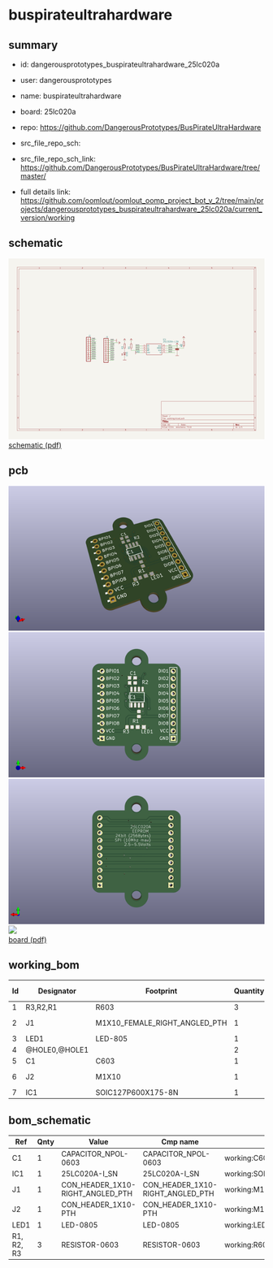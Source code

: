 # buspirateultrahardware
 
## summary 
* id: dangerousprototypes_buspirateultrahardware_25lc020a
* user: dangerousprototypes
* name: buspirateultrahardware
* board: 25lc020a
* repo: https://github.com/DangerousPrototypes/BusPirateUltraHardware



* src_file_repo_sch: 
* src_file_repo_sch_link: https://github.com/DangerousPrototypes/BusPirateUltraHardware/tree/master/
* full details link: https://github.com/oomlout/oomlout_oomp_project_bot_v_2/tree/main/projects/dangerousprototypes_buspirateultrahardware_25lc020a/current_version/working  

## schematic  
![](working_schematic_600.png)  
[schematic (pdf)](working_schematic.pdf) 






















## pcb  
![](working_3d_600.png) 
![](working_3d_front_600.png)  
![](working_3d_back_600.png)  
![](working_600.png)  
[board (pdf)](working.pdf)  

## working_bom
| Id | Designator | Footprint | Quantity | Designation | Supplier and ref |  | None | 
| --- | --- | --- | --- | --- | --- | --- | --- | 
| 1 | R3,R2,R1 | R603 | 3 |  |  |  | [''] | 
| 2 | J1 | M1X10_FEMALE_RIGHT_ANGLED_PTH | 1 | CON_HEADER_1X10-RIGHT_ANGLED_PTH |  |  | [''] | 
| 3 | LED1 | LED-805 | 1 |  |  |  | [''] | 
| 4 | @HOLE0,@HOLE1 |  | 2 |  |  |  | [''] | 
| 5 | C1 | C603 | 1 |  |  |  | [''] | 
| 6 | J2 | M1X10 | 1 | CON_HEADER_1X10-PTH |  |  | [''] | 
| 7 | IC1 | SOIC127P600X175-8N | 1 | 25LC020A |  |  | [''] | 


## bom_schematic
| Ref | Qnty | Value | Cmp name | Footprint | Description | Vendor | DNP | 
| --- | --- | --- | --- | --- | --- | --- | --- | 
| C1 | 1 | CAPACITOR_NPOL-0603 | CAPACITOR_NPOL-0603 | working:C603 |  |  |  | 
| IC1 | 1 | 25LC020A-I_SN | 25LC020A-I_SN | working:SOIC127P600X175-8N |  |  |  | 
| J1 | 1 | CON_HEADER_1X10-RIGHT_ANGLED_PTH | CON_HEADER_1X10-RIGHT_ANGLED_PTH | working:M1X10_FEMALE_RIGHT_ANGLED_PTH |  |  |  | 
| J2 | 1 | CON_HEADER_1X10-PTH | CON_HEADER_1X10-PTH | working:M1X10 |  |  |  | 
| LED1 | 1 | LED-0805 | LED-0805 | working:LED-805 |  |  |  | 
| R1, R2, R3 | 3 | RESISTOR-0603 | RESISTOR-0603 | working:R603 |  |  |  | 



